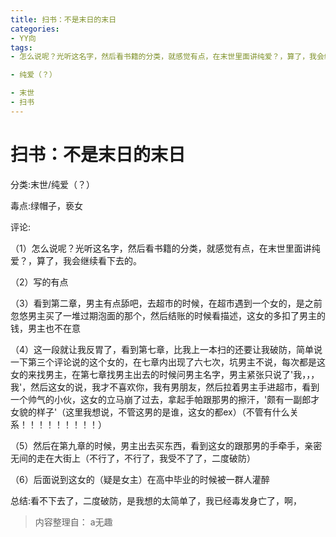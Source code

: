 ```yaml
---
title: 扫书：不是末日的末日
categories:
- YY向
tags:
- 怎么说呢？光听这名字，然后看书籍的分类，就感觉有点，在末世里面讲纯爱？，算了，我会继续看下去的。

- 纯爱（？）

- 末世
- 扫书
---
```

# 扫书：不是末日的末日
分类:末世/纯爱（？）

毒点:绿帽子，亵女

评论:

（1）怎么说呢？光听这名字，然后看书籍的分类，就感觉有点，在末世里面讲纯爱？，算了，我会继续看下去的。

（2）写的有点

（3）看到第二章，男主有点舔吧，去超市的时候，在超市遇到一个女的，是之前忽悠男主买了一堆过期泡面的那个，然后结账的时候看描述，这女的多扣了男主的钱，男主也不在意

（4）这一段就让我反胃了，看到第七章，比我上一本扫的还要让我破防，简单说一下第三个评论说的这个女的，在七章内出现了六七次，坑男主不说，每次都是这女的来找男主，在第七章找男主出去的时候问男主名字，男主紧张只说了'我，，，我'，然后这女的说，我才不喜欢你，我有男朋友，然后拉着男主手进超市，看到一个帅气的小伙，这女的立马崩了过去，拿起手帕跟那男的擦汗，'颇有一副郎才女貌的样子'（这里我想说，不管这男的是谁，这女的都ex）（不管有什么关系！！！！！！！！！）

（5）然后在第九章的时候，男主出去买东西，看到这女的跟那男的手牵手，亲密无间的走在大街上（不行了，不行了，我受不了了，二度破防）

（6）后面说到这女的（疑是女主）在高中毕业的时候被一群人灌醉

总结:看不下去了，二度破防，是我想的太简单了，我已经毒发身亡了，啊，


> 内容整理自： a无趣